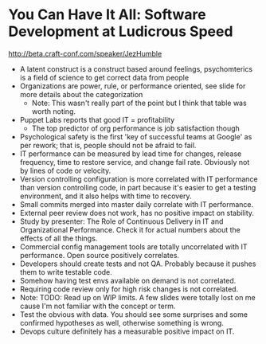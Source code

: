 # You Can Have It All: Software Development at Ludicrous Speed

http://beta.craft-conf.com/speaker/JezHumble

- A latent construct is a construct based around feelings, psychomterics is a
  field of science to get correct data from people
- Organizations are power, rule, or performance oriented, see slide for more
  details about the categorization
  - Note: This wasn't really part of the point but I think that table was
    worth noting.
- Puppet Labs reports that good IT = profitability
  - The top predictor of org performance is job satisfaction though
- Psychological safety is the first 'key of successful teams at Google'
  as per rework; that is, people should not be afraid to fail.
- IT performance can be measured by lead time for changes, release frequency,
  time to restore service, and change fail rate. Obviously not by lines of
  code or velocity.
- Version controlling configuration is more correlated with IT performance than
  version controlling code, in part because it's easier to get a testing
  environment, and it also helps with time to recovery.
- Small commits merged into master daily correlate with IT performance.
- External peer review does not work, has no positive impact on stability.
- Study by presenter: The Role of Continuous Delivery in IT and Organizational
  Performance. Check it for actual numbers about the effects of all the things.
- Commercial config management tools are totally uncorrelated with IT
  performance. Open source positively correlates.
- Developers should create tests and not QA. Probably because it pushes them to
  write testable code.
- Somehow having test envs available on demand is not correlated.
- Requiring code review only for high risk changes is not correlated.
- Note: TODO: Read up on WIP limits. A few slides were totally lost on me
  cause I'm not familiar with the concept or term.
- Test the obvious with data. You should see some surprises and some confirmed
  hypotheses as well, otherwise something is wrong.
- Devops culture definitely has a measurable positive impact on IT.

